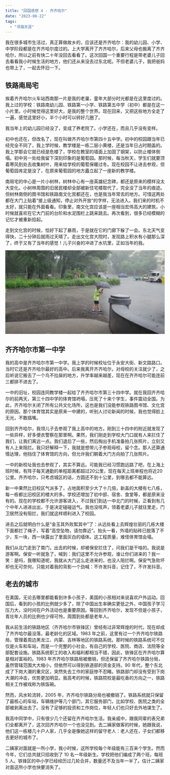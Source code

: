 ```yaml
---
title: "回国感想 4 - 齐齐哈尔"
date: "2023-08-22"
tags: 
  - "寻路天涯"
---
```


我在很多城市生活过，真正算做故乡的，应该还是齐齐哈尔：我的幼儿园、小学、中学阶段都是在齐齐哈尔度过的。上大学离开了齐齐哈尔，后来父母也搬离了齐齐哈尔，所以之前有快二十年没回去看看了。这次回国一个重要行程是带老婆儿子回去看看我小时候生活的地方，他们还从来没去过东北呢。不但老婆儿子，我把爸妈也带上了，一起去怀旧一下。

## 铁路南局宅

挨着齐齐哈尔火车站西南那一片是我的老巢，童年大部分时光都是在这里度过的。我上过的学校：铁路南幼儿园、铁路第一小学、铁路第五中学（初中）都是在这一小片里。小时候觉得这里好大，是我的整个世界。现在回来，又把这些地方全走了一遍，感觉这里好小，半个小时可以转好几圈了。

我当年上的幼儿园已经没了，变成了养老院了。小学还在，而且几乎没有变样。

初中也还在，但改名了，现在叫做齐齐哈尔市第四十五中学。初中的校园跟当年已经完全不同了，我上学时候，教学楼是一栋二层小黄楼，还是当年日占时期盖的。我上学那会它就已经是危楼了，学校在教室的墙面上加固了钢架，以防止楼体倒塌。初中另一处给我留下深刻印象的是葡萄园。那时候，每当秋天，学生们就要顶着寒风到处去收集树叶，用来给学校的葡萄保暖过冬。现在校园不让进去参观，但葡萄园肯定是没了，在原来葡萄园的地方矗立起了一座新的教学楼。

南局宅的中心是一片小树林，树林中心有一座英雄纪念碑，都还是原来的模样没太大变化。小树林周围的旧居民楼却全部被新住宅楼取代了，完全没了当年的痕迹。但树林南侧的图书馆和铁路南文化宫都还在，也是我当年常去的地方。可惜这两处都在大门上贴着“接上级通知，停止对外开放”的字样，无法进入。我们来的时机不太好，就只能在外面看看。印象里，南文化宫应该是一座相当宏伟高大的建筑，小时候就喜欢在它大门前的台阶和水泥围栏上跳来跳去。再次看到，很多已经模糊的记忆才被重新拾起。

走到文化宫的时候，恰好下起了暴雨，于是就在它的门廊下躲了一会。东北天气变得快，二十分钟后就雨过天晴了。走出文化宫大院时，发现路上积水有小腿那么深了，终于又有了当年的感觉！儿子兴奋的冲进了水坑里，正如当年的我。

![](rain.png)

## 齐齐哈尔市第一中学

我的高中是齐齐哈尔市第一中学。我上学的时候校址位于永安大街、新文路路口。当时它还是齐齐哈尔最好的高中。后来我离开齐齐哈尔，对母校的关注就少了，之后听说它搬去了一个鸟不拉屎的地方，升学率越来越差，现在在齐齐哈尔可能连前三都排不进去了。

一中的旧址，校园连同教学楼一起给了齐齐哈尔市第三十四中学。就在我回齐齐哈尔的前两天，第三十四中学的体育馆坍塌，压死了十来个学生，事件震动全国。为此，齐齐哈尔关闭了所有公共文化场所，这也是我们没能参观铁路图书馆、文化宫的原因。那个体育馆其实是原来一中建的，听别人讨论新闻的时候，我也觉得脸上无光，不敢插嘴。

回到齐齐哈尔，我领儿子去参观了我上高中的地方。刚到三十四中的附近就发现了一些异样，好多便衣警察在那里啊。果然，我们刚走到学校大门口就有人来拦住了我们，让我们离远一点。我们退后了一些，然后掏出手机准备拍几张照片，立刻又有人上来阻拦。我只好解释一下，我就是想带儿子参观母校，留个念。那人还算通情达理，他挡住了体育馆的方向，但允许我们朝着大门方向拍了几张照片。

一中的新校址我也去参观了，其实不算远。可能我已经习惯跑远路了吧，在上海上班时候，有阵子每天通勤的单程距离都超过20公里，现在每天上班单程也将近20公里。齐齐哈尔，只考虑城区的话，方圆还不到十公里，到哪去都不能算远。

新一中果然比旧校区气派多了，占地面积至少大了十几倍，新盖的大楼有七八栋，每一栋都比旧校区的楼大的多。学校还增加了初中部、宿舍、食堂等，都是原来没有的。现在的学校都不允许游客进入，不过我们到达一中北门的时候，正看到有几个中年人进进出出，于是决定碰碰运气。我也没吱声，领着老婆儿子就往里走，门卫居然没有阻拦，我们就这样顺利进入了校园。

进去之后就明白什么是“金玉其外败絮其中”了：从远处看上去辉煌壮丽的几栋大楼下面都拦了绳子，写着“高空坠物，请勿靠近”。抬头一看，外墙的贴砖已脱落了不少，东一块，西一块露出了里面灰白的墙体。这工程质量，难怪体育馆会塌。

我们从北门走到了南门，出去的时候，却被保安拦住了，问我们是干啥的。我说是游客啊。保安一听就急了，喊到：我们这里不允许参观，谁让你们进来的？我一笑：是吗，我哪知道呢，我就从大门这么走进来的，也没人阻拦啊。保安气急败坏却也无可奈何，只能对着我的背影一个劲喊：不许发抖音，记住了，不许发抖音。

## 老去的城市

在美国，无论去哪里都能看到许多小孩子，美国的小孩相对来说喜欢户外运动。回国后，看到的小孩的比例就少多了，除了中国出生率确实更低之外，中国孩子学习压力大，没时间在户外活动也是重要原因。等回到齐齐哈尔，发现不但是小孩子，青壮年人员的比例也少得可怜，周围到处都是老年人。

我从前生活的铁路地区（齐齐哈尔市铁锋区）曾经有过非常辉煌的时代，现在却成了齐齐哈尔最没落，最老龄化的区域。1983 年之前，这里有过一个齐齐哈尔铁路局，管理着周边黑龙江、内蒙、吉林等地区的铁路系统。那时候的铁路系统可不仅仅是火车和车站，而是一个完整的小社会，有自己的学校、医院、商店、法院等全部配套设施。铁路系统职工的收入和福利都相当不错，因此，铁锋区在齐齐哈尔算是相对富裕的。1983 年齐齐哈尔铁路局被撤销，但还保留了齐齐哈尔铁路分局，虽然管辖范围大大缩小，但依然可以得到铁道部的资金支持。90 年代，整个东北成了下岗大潮的重灾区，突然失去工作的家庭惨不忍睹。铁路部门却没有受到下岗大潮的冲击，优势更加明显。我高考的时候，铁路院校是最吃香的方向之一，铁路相关工作被戏称为铁饭碗。

然而，风水轮流转，2005 年，齐齐哈尔铁路分局也被撤销了。铁路系统就只保留了最核心的车站，车辆维护等几个部门，其它服务部门，比如学校、医院之类的全部被剥离出去了。没有了足够的投资和工作岗位，年轻人们也只好去外地谋生了。

我高中同学中，只有很少几个还留在齐齐哈尔生活。我亲戚中，跟我同辈的表兄弟们全都离开了，这次回齐齐哈尔一个也没见到。去二姨家做客的时候，她跟我说，他们这一栋楼几十户人家，几乎全是像她这样的留守老人：老人还在，子女们都移去更好的城市了。

二姨家对面就是一所小学，我小时候，这所学校每个年级能有三百来个学生。然而今年，它们总共就只招收到了 10 名一年级新生。学校把他们编成了两个班，每班 5 人。铁锋区的中小学已经经历过几轮合并，数量还不及当年一半了。估计二姨家对面这所小学也快要消失了。
